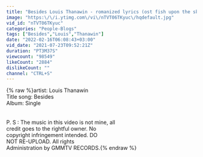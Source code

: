 ```yaml
---
title: "Besides Louis Thanawin - romanized lyrics (ost fish upon the sky)"
image: "https:\/\/i.ytimg.com\/vi\/nTVT06TKyuc\/hqdefault.jpg"
vid_id: "nTVT06TKyuc"
categories: "People-Blogs"
tags: ["Besides","Louis","Thanawin"]
date: "2022-02-16T06:08:43+03:00"
vid_date: "2021-07-23T09:52:21Z"
duration: "PT3M37S"
viewcount: "98549"
likeCount: "2884"
dislikeCount: ""
channel: "CTRL+S"
---
```

{% raw %}artist: Louis Thanawin <br />Title song: Besides<br />Album: Single<br /><br /><br />P. S : The music in this video is not mine, all<br />          credit goes to the rightful owner. No <br />          copyright infringement intended. DO<br />          NOT RE-UPLOAD. All rights <br />          Administration by GMMTV RECORDS.{% endraw %}
